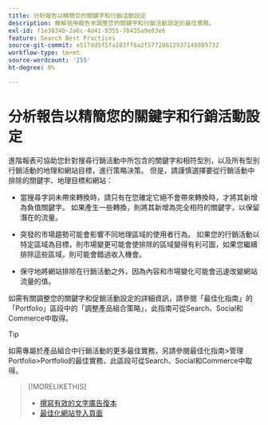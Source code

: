 ```yaml
---
title: 分析報告以精簡您的關鍵字和行銷活動設定
description: 瞭解使用報告來調整您的關鍵字和行銷活動設定的最佳實務。
exl-id: f1e3834b-2a6c-4d41-9355-70435a9e83e6
feature: Search Best Practices
source-git-commit: e517dd5f5fa283ff8a2f57728612937148889732
workflow-type: tm+mt
source-wordcount: '255'
ht-degree: 0%

---
```


# 分析報告以精簡您的關鍵字和行銷活動設定

進階報表可協助您針對搜尋行銷活動中所包含的關鍵字和相符型別，以及所有型別行銷活動的地理和網站目標，進行策略決策。 但是，請謹慎選擇要從行銷活動中排除的關鍵字、地理目標和網站：

* 當搜尋字詞未帶來轉換時，請只有在您確定它絕不會帶來轉換時，才將其新增為負值關鍵字。 如果產生一些轉換，則將其新增為完全相符的關鍵字，以保留潛在的流量。

* 突發的市場趨勢可能會影響不同地理區域的使用者行為。 如果您的行銷活動以特定區域為目標，則市場變更可能會使排除的區域變得有利可圖，如果您繼續排除這些區域，則可能會錯過收入機會。

* 保守地將網站排除在行銷活動之外，因為內容和市場變化可能會迅速改變網站流量的值。

如需有關調整您的關鍵字和促銷活動設定的詳細資訊，請參閱「最佳化指南」的「Portfolio」區段中的「調整產品組合策略」，此指南可從Search、Social和Commerce中取得。<!-- verify convention for referencing Optimization Guide here -->

>[!TIP]
>
>如需專屬於產品組合中行銷活動的更多最佳實務，另請參閱最佳化指南>管理Portfolio>Portfolio的最佳實務，此區段可從Search、Social和Commerce中取得。<!-- verify convention for referencing Optimization Guide here -->

>[!MORELIKETHIS]
>
>* [撰寫有效的文字廣告復本](best-practices-write.md)
>* [最佳化網站登入頁面](best-practices-optimize.md)
